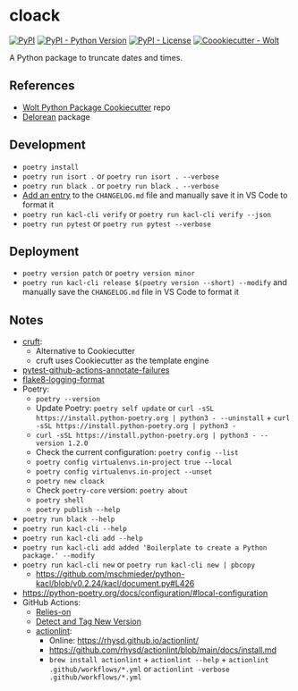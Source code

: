 # cloack

[![PyPI](https://img.shields.io/pypi/v/cloack?style=flat-square)](https://pypi.python.org/pypi/cloack/)
[![PyPI - Python Version](https://img.shields.io/pypi/pyversions/cloack?style=flat-square)](https://pypi.python.org/pypi/cloack/)
[![PyPI - License](https://img.shields.io/pypi/l/cloack?style=flat-square)](https://pypi.python.org/pypi/cloack/)
[![Coookiecutter - Wolt](https://img.shields.io/badge/cookiecutter-Wolt-00c2e8?style=flat-square&logo=cookiecutter&logoColor=D4AA00&link=https://github.com/woltapp/wolt-python-package-cookiecutter)](https://github.com/woltapp/wolt-python-package-cookiecutter)

A Python package to truncate dates and times.

## References

- [Wolt Python Package Cookiecutter](https://github.com/woltapp/wolt-python-package-cookiecutter) repo
- [Delorean](https://delorean.readthedocs.io/en/latest/) package

## Development

- `poetry install`
- `poetry run isort .` or `poetry run isort . --verbose`
- `poetry run black .` or `poetry run black . --verbose`
- [Add an entry](https://github.com/mschmieder/python-kacl#add-an-entry-to-an-unreleased-section) to the `CHANGELOG.md` file and manually save it in VS Code to format it
- `poetry run kacl-cli verify` or `poetry run kacl-cli verify --json`
- `poetry run pytest` or `poetry run pytest --verbose`

## Deployment

- `poetry version patch` or `poetry version minor`
- `poetry run kacl-cli release $(poetry version --short) --modify` and manually save the `CHANGELOG.md` file in VS Code to format it

## Notes

- [cruft](https://cruft.github.io/cruft/):
  - Alternative to Cookiecutter
  - cruft uses Cookiecutter as the template engine
- [pytest-github-actions-annotate-failures](https://github.com/utgwkk/pytest-github-actions-annotate-failures)
- [flake8-logging-format](https://github.com/globality-corp/flake8-logging-format)
- Poetry:
  - `poetry --version`
  - Update Poetry: `poetry self update` or `curl -sSL https://install.python-poetry.org | python3 - --uninstall` + `curl -sSL https://install.python-poetry.org | python3 -`
  - `curl -sSL https://install.python-poetry.org | python3 - --version 1.2.0`
  - Check the current configuration: `poetry config --list`
  - `poetry config virtualenvs.in-project true --local`
  - `poetry config virtualenvs.in-project --unset`
  - `poetry new cloack`
  - Check `poetry-core` version: `poetry about`
  - `poetry shell`
  - `poetry publish --help`
- `poetry run black --help`
- `poetry run kacl-cli --help`
- `poetry run kacl-cli add --help`
- `poetry run kacl-cli add added 'Boilerplate to create a Python package.' --modify`
- `poetry run kacl-cli new` or `poetry run kacl-cli new | pbcopy`
  - https://github.com/mschmieder/python-kacl/blob/v0.2.24/kacl/document.py#L426
- https://python-poetry.org/docs/configuration/#local-configuration
- GitHub Actions:
  - [Relies-on](https://github.com/hadialqattan/relies-on)
  - [Detect and Tag New Version](https://github.com/salsify/action-detect-and-tag-new-version)
  - [actionlint](https://github.com/rhysd/actionlint):
    - Online: https://rhysd.github.io/actionlint/
    - https://github.com/rhysd/actionlint/blob/main/docs/install.md
    - `brew install actionlint` + `actionlint --help` + `actionlint .github/workflows/*.yml` or `actionlint -verbose .github/workflows/*.yml`
